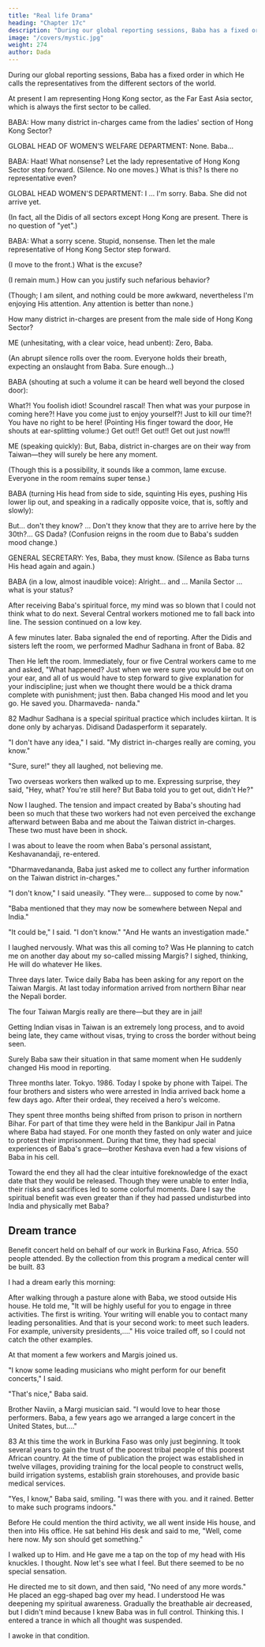```yaml
---
title: "Real life Drama"
heading: "Chapter 17c"
description: "During our global reporting sessions, Baba has a fixed order in which He calls the representatives from the different sectors of the world"
image: "/covers/mystic.jpg"
weight: 274
author: Dada
---
```



During our global reporting sessions, Baba has a fixed order in which He calls the representatives from the different sectors of the world. 

At present I am representing Hong Kong sector, as the Far East Asia sector, which is always the first sector to be called. 

BABA: How many district in-charges came from the ladies' section of Hong Kong Sector? 

GLOBAL HEAD OF WOMEN’S WELFARE DEPARTMENT: None. Baba... 

BABA: Haat! What nonsense? Let the lady representative of Hong Kong Sector step forward. (Silence. No one moves.) What is this? Is there no representative even? 

GLOBAL HEAD WOMEN'S DEPARTMENT: I ... I'm sorry. Baba. She did not arrive yet. 

(In fact, all the Didis of all sectors except Hong Kong are present. There is no question of "yet".) 

BABA: What a sorry scene. Stupid, nonsense. Then let the male representative of Hong Kong Sector step forward. 

(I move to the front.) What is the excuse? 

(I remain mum.) How can you justify such nefarious behavior? 

(Though; I am silent, and nothing could be more awkward, nevertheless I'm enjoying His attention. Any attention is better than none.) 

How many district in-charges are present from the male side of Hong Kong Sector? 

ME (unhesitating, with a clear voice, head unbent): Zero, Baba. 

(An abrupt silence rolls over the room. Everyone holds their breath, expecting an onslaught from Baba. Sure enough...) 

BABA (shouting at such a volume it can be heard well beyond the closed door): 

What?! You foolish idiot! Scoundrel rascal! Then what was your purpose in coming here?! Have you come just to enjoy yourself?! Just to kill our time?! You have no right to be here! (Pointing His finger toward the door, He shouts at ear-splitting volume:) Get out!! Get out!! Get out just now!!! 

ME (speaking quickly): But, Baba, district in-charges are on their way from Taiwan—they will surely be here any moment. 

(Though this is a possibility, it sounds like a common, lame excuse. Everyone in the room remains super tense.) 

BABA (turning His head from side to side, squinting His eyes, pushing His lower lip out, and speaking in a radically opposite voice, that is, softly and slowly): 

But... don't they know? ... Don't they know that they are to arrive here by the 30th?... GS Dada? (Confusion reigns in the room due to Baba's sudden mood change.) 

GENERAL SECRETARY: Yes, Baba, they must know. (Silence as Baba turns His head again and again.) 

BABA (in a low, almost inaudible voice): Alright... and ... Manila Sector ... what is your status? 

After receiving Baba's spiritual force, my mind was so blown that I could not think what to do next. Several Central workers motioned me to fall back into line. The session continued on a low key. 

A few minutes later. Baba signaled the end of reporting. After the Didis and sisters left the room, we performed Madhur Sadhana in front of Baba. 82 

Then He left the room. Immediately, four or five Central workers came to me and asked, 
"What happened? Just when we were sure you would be out on your ear, and all of us would have to step forward to give explanation for your indiscipline; just when we thought there would be a thick drama complete with punishment; just then. Baba changed His mood and let you go. He saved you. Dharmaveda- 
nanda." 

82 Madhur Sadhana is a special spiritual practice which includes kiirtan. It is done only by 
acharyas. Didisand Dadasperform it separately. 

"I don't have any idea," I said. "My district in-charges really are coming, you know." 

"Sure, sure!" they all laughed, not believing me.

Two overseas workers then walked up to me. Expressing surprise, they said, "Hey, what? You're still here? But Baba told you to get out, didn't He?" 

Now I laughed. The tension and impact created by Baba's shouting had been so much that these two workers had not even perceived the exchange afterward between Baba and me about the Taiwan district in-charges. These two must have been in shock. 

I was about to leave the room when Baba's personal assistant, Keshavanandaji, re-entered. 

"Dharmavedananda, Baba just asked me to collect any further information on the Taiwan district in-charges." 

"I don't know," I said uneasily. "They were... supposed to come by now." 

"Baba mentioned that they may now be somewhere between Nepal and India." 

"It could be," I said. "I don't know." "And He wants an investigation made." 


I laughed nervously. What was this all coming to? Was He planning to catch me on another day about my so-called missing Margis? I sighed, thinking, He will do whatever He likes.

 <!-- A rid whatH e likes is perfect.  -->

Three days later. Twice daily Baba has been asking for any report on the 
Taiwan Margis. At last today information arrived from northern Bihar near the 
Nepali border. 

The four Taiwan Margis really are there—but they are in jail! 

Getting Indian visas in Taiwan is an extremely long process, and to avoid being late, they came without visas, trying to cross the border without being seen. 

Surely Baba saw their situation in that same moment when He suddenly changed His mood in reporting. 


Three months later. Tokyo. 1986. Today I spoke by phone with Taipei. The four brothers and sisters who were arrested in India arrived back home a few days ago. After their ordeal, they received a hero's welcome. 

They spent three months being shifted from prison to prison in northern Bihar. For part of that time they were held in the Bankipur Jail in Patna where Baba had stayed. For one month they fasted on only water and juice to protest their imprisonment. During that time, they had special experiences of Baba's grace—brother Keshava even had a few visions of Baba in his cell.

Toward the end they all had the clear intuitive foreknowledge of the exact date that they would be released. Though they were unable to enter India, their risks and sacrifices led to some colorful moments. Dare I say the spiritual benefit was even greater than if they had passed undisturbed into India and physically met Baba? 


## Dream trance 

Benefit concert held on behalf of our work in Burkina Faso, Africa. 550 
people attended. By the collection from this program a medical center will be 
built. 83 

I had a dream early this morning: 

After walking through a pasture alone with Baba, we stood outside His 
house. He told me, "It will be highly useful for you to engage in three 
activities. The first is writing. Your writing will enable you to contact many 
leading personalities. And that is your second work: to meet such leaders. For 
example, university presidents,...." His voice trailed off, so I could not catch 
the other examples. 

At that moment a few workers and Margis joined us. 

"I know some leading musicians who might perform for our benefit 
concerts," I said. 

"That's nice," Baba said. 

Brother Naviin, a Margi musician said. "I would love to hear those 
performers. Baba, a few years ago we arranged a large concert in the United 
States, but...." 


83 At this time the work in Burkina Faso was only just beginning. It took several years to gain 
the trust of the poorest tribal people of this poorest African country. At the time of publication 
the project was established in twelve villages, providing training for the local people to construct 
wells, build irrigation systems, establish grain storehouses, and provide basic medical services. 



"Yes, I know," Baba said, smiling. "I was there with you. and it rained. 
Better to make such programs indoors." 

Before He could mention the third activity, we all went inside His house, 
and then into His office. He sat behind His desk and said to me, "Well, come 
here now. My son should get something." 

I walked up to Him. and He gave me a tap on the top of my head with His 
knuckles. I thought. Now let's see what I feel. But there seemed to be no special 
sensation. 

He directed me to sit down, and then said, "No need of any more words." 
He placed an egg-shaped bag over my head. I understood He was deepening 
my spiritual awareness. Gradually the breathable air decreased, but I didn't 
mind because I knew Baba was in full control. Thinking this. I entered a trance 
in which all thought was suspended. 

I awoke in that condition. 

